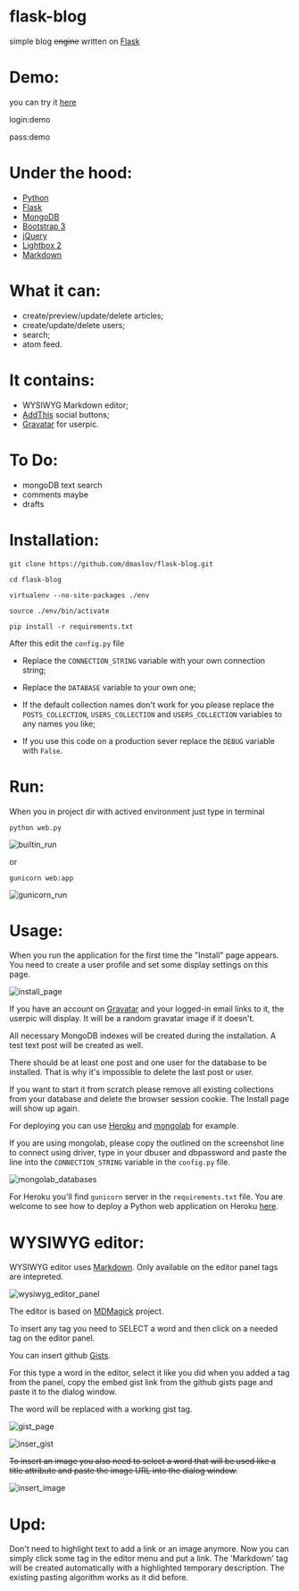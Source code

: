 # flask-blog

simple blog ~~engine~~ written on [Flask](http://flask.pocoo.org/)

# Demo:
you can try it [here](http://flask-blog-demo.herokuapp.com/)

login:demo

pass:demo

# Under the hood:
- [Python](http://python.org/)
- [Flask](http://flask.pocoo.org/)
- [MongoDB](http://www.mongodb.org/)
- [Bootstrap 3](http://getbootstrap.com/)
- [jQuery](http://jquery.com)
- [Lightbox 2](https://github.com/lokesh/lightbox2)
- [Markdown](http://daringfireball.net/projects/markdown/syntax)


# What it can:
- create/preview/update/delete articles;
- create/update/delete users;
- search;
- atom feed.

# It contains:
- WYSIWYG Markdown editor;
- [AddThis](http://www.addthis.com/) social buttons;
- [Gravatar](http://gravatar.com) for userpic.


# To Do:
- mongoDB text search
- comments maybe
- drafts


# Installation:
`git clone https://github.com/dmaslov/flask-blog.git`

`cd flask-blog`

`virtualenv --no-site-packages ./env`

`source ./env/bin/activate`

`pip install -r requirements.txt`


After this edit the `config.py` file

- Replace the `CONNECTION_STRING` variable with your own connection string;

- Replace the `DATABASE` variable to your own one;

- If the default collection names don't work for you please replace the `POSTS_COLLECTION`, `USERS_COLLECTION` and `USERS_COLLECTION` variables to any names you like;

- If you use this code on a production sever replace the `DEBUG` variable with `False`.

# Run:
When you in project dir with actived environment just type in terminal

`python web.py`

![builtin_run](http://i.imgur.com/dkEL5aS.png?2)

or

`gunicorn web:app`

![gunicorn_run](http://i.imgur.com/rCp0g25.png?2)

# Usage:
When you run the application for the first time the "Install" page appears. You need to create a user profile and set some display settings on this page.

![install_page](http://i.imgur.com/gkWI10v.png)

If you have an account on [Gravatar](http://gravatar.com) and your logged-in email links to it, the userpic will display. It will be a random gravatar image if it doesn't.

All necessary MongoDB indexes will be created during the installation. A test text post will be created as well.

There should be at least one post and one user for the database to be installed. That is why it's impossible to delete the last post or user.

If you want to start it from scratch please remove all existing collections from your database and delete the browser session cookie. The Install page will show up again.

For deploying you can use [Heroku](http://heroku.com) and [mongolab](http://mongolab.com) for example.

If you are using mongolab, please copy the outlined on the screenshot line to connect using driver, type in your dbuser and dbpassword and paste the line into the `CONNECTION_STRING` variable in the `config.py` file.

![mongolab_databases](http://i.imgur.com/VcoTh16.png)


For Heroku you'll find `gunicorn` server in the `requirements.txt` file. You are welcome to see how to deploy a Python web application on Heroku [here](https://devcenter.heroku.com/categories/python).


# WYSIWYG editor:
WYSIWYG editor uses [Markdown](http://daringfireball.net/projects/markdown/syntax). Only available on the editor panel tags are intepreted.

![wysiwyg_editor_panel](http://i.imgur.com/D6aFuLT.png)

The editor is based on [MDMagick](https://github.com/fguillen/MDMagick) project.

To insert any tag you need to SELECT a word and then click on a needed tag on the editor panel.

You can insert github [Gists](https://gist.github.com/).

For this type a word in the editor, select it like you did when you added a tag from the panel, copy the embed gist link from the github gists page and paste it to the dialog window.

The word will be replaced with a working gist tag.

![gist_page](http://i.imgur.com/Zagr8Uv.png)

![inser_gist](http://i.imgur.com/nqS4Isz.png)

~~To insert an image you also need to select a word that will be used like a title attribute and paste the image URL into the dialog window.~~

![insert_image](http://i.imgur.com/suxPgI0.png)


# Upd:
Don't need to highlight text to add a link or an image anymore. Now you can simply click some tag in the editor menu and put a link. The 'Markdown' tag will be created automatically with a highlighted temporary description. The existing pasting algorithm works as it did before.
